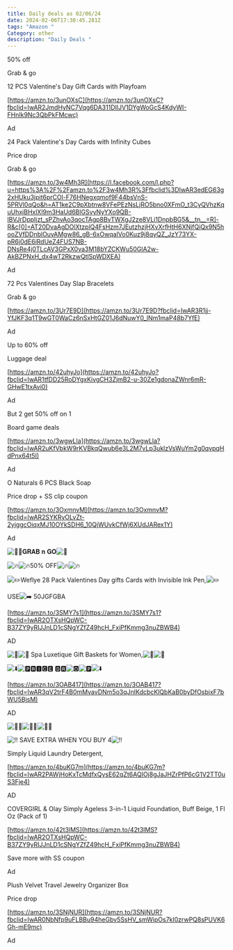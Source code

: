 ```yaml
---
title: Daily deals as 02/06/24
date: 2024-02-06T17:30:45.281Z
tags: "Amazon "
Category: other
description: "Daily Deals "
---
```

<!--StartFragment-->

50% off

Grab & go

12 PCS Valentine's Day Gift Cards with Playfoam

[https://amzn.to/3unOXsC](https://amzn.to/3unOXsC?fbclid=IwAR2JmdHyNC7Vqg6DA311DIlJV1DYgWoGcS4KdyWI-FHnIk9Nc3QbPkFMcwc)

Ad

<!--EndFragment--> 

<!--StartFragment-->

24 Pack Valentine's Day Cards with Infinity Cubes

Price drop

Grab & go

[https://amzn.to/3w4Mh3R](https://l.facebook.com/l.php?u=https%3A%2F%2Famzn.to%2F3w4Mh3R%3Ffbclid%3DIwAR3edEG63g2xHUku3jpit6prCOl-F76HNegxqmof9F44bsVnS-5PRVl0qQo&h=AT1ke2C9pXbtnw8VFePEzNsLjRO5bno0XFmO_t3CyQVhzKquUhxjBHxlXl9m3HaUd6BlGSvyNyYXo9QB-lBVJrDppIjzt_sPZhvAo3qocTAgp8BvTWXgJ2ze8VLi1DnpbBG5&__tn__=R]-R&c[0]=AT20DvaAgDOlXtzplQ4FsHzm7JEutzhzjHXvXrfHtH6XNjfQiQx9N5hooZVfDDnblOuyAMgw86_gB-6xOwqaIVo0Kuz9j8qyQZ_JzY73YX-pR6j0dE6iRdUeZ4FUS7NB-DNsRe4j0TLcAV3GPxX0va3M18bYZCKWu50GlA2w-AkBZPNxH_dx4wT2RkzwQtlSpWDXEA)

Ad

<!--EndFragment--> 

<!--StartFragment-->

72 Pcs Valentines Day Slap Bracelets

Grab & go

[https://amzn.to/3Ur7E9D](https://amzn.to/3Ur7E9D?fbclid=IwAR3R1jj-YfJKF3q1T9wGT0WaCz6nSxHtGZ01J6dNuwY0_lNm1maP48b7YfE)

Ad

<!--EndFragment--> 

<!--StartFragment-->

Up to 60% off

Luggage deal

[https://amzn.to/42uhyJo](https://amzn.to/42uhyJo?fbclid=IwAR1tfDD25RoDYgxKivgCH3ZjmB2-u-30Ze1gdonaZWnr6mR-GHwE1txAvi0)

Ad

<!--EndFragment--> 

<!--StartFragment-->

But 2 get 50% off on 1

Board game deals

[https://amzn.to/3wgwLla](https://amzn.to/3wgwLla?fbclid=IwAR2uKfVbkW9rKVBkqQwub6e3L2M7vLp3uklzVsWuYm2g0qvpqHdPnx64t5I)

Ad

<!--EndFragment-->

<!--StartFragment-->

O Naturals 6 PCS Black Soap

Price drop + SS clip coupon

[https://amzn.to/3OxmnvM](https://amzn.to/3OxmnvM?fbclid=IwAR2SYKRyOLvZt-2yjggcOiqxMJ10OYkSDH6_10QjWUvkCfWj6XUdJARex1Y)

Ad

<!--EndFragment-->

<!--StartFragment-->

![🏃‍♀️](https://static.xx.fbcdn.net/images/emoji.php/v9/ta9/1/16/1f3c3_200d_2640.png)𝐆𝐑𝐀𝐁 𝐧 𝐆𝐎![🏃](https://static.xx.fbcdn.net/images/emoji.php/v9/t3b/1/16/1f3c3.png)

![🔥](https://static.xx.fbcdn.net/images/emoji.php/v9/t50/1/16/1f525.png)![🔥](https://static.xx.fbcdn.net/images/emoji.php/v9/t50/1/16/1f525.png)50% OFF![🔥](https://static.xx.fbcdn.net/images/emoji.php/v9/t50/1/16/1f525.png)![🔥](https://static.xx.fbcdn.net/images/emoji.php/v9/t50/1/16/1f525.png)

![✏️](https://static.xx.fbcdn.net/images/emoji.php/v9/te4/1/16/270f.png)Weflye 28 Pack Valentines Day gifts Cards with Invisible Ink Pen,![✏️](https://static.xx.fbcdn.net/images/emoji.php/v9/te4/1/16/270f.png)

USE![➡️](https://static.xx.fbcdn.net/images/emoji.php/v9/t9e/1/16/27a1.png) 50JGFGBA

[https://amzn.to/3SMY7s1](https://amzn.to/3SMY7s1?fbclid=IwAR2OTXsHQpWC-B37ZY9yRIJJnLD1cSNgYZfZ49hcH_FxiPfKmmg3nuZBWB4)

AD

<!--EndFragment-->

<!--StartFragment-->

![💜](https://static.xx.fbcdn.net/images/emoji.php/v9/t96/1/16/1f49c.png)![💜](https://static.xx.fbcdn.net/images/emoji.php/v9/t96/1/16/1f49c.png) Spa Luxetique Gift Baskets for Women,![💜](https://static.xx.fbcdn.net/images/emoji.php/v9/t96/1/16/1f49c.png)![💜](https://static.xx.fbcdn.net/images/emoji.php/v9/t96/1/16/1f49c.png)

![⬇️](https://static.xx.fbcdn.net/images/emoji.php/v9/t20/1/16/2b07.png)![🅿](https://static.xx.fbcdn.net/images/emoji.php/v9/t18/1/16/1f17f.png)🆁🅸🅲🅴 🅳🆁![🅾](https://static.xx.fbcdn.net/images/emoji.php/v9/t97/1/16/1f17e.png)![🅿](https://static.xx.fbcdn.net/images/emoji.php/v9/t18/1/16/1f17f.png)![⬇️](https://static.xx.fbcdn.net/images/emoji.php/v9/t20/1/16/2b07.png)

[https://amzn.to/3OAB417](https://amzn.to/3OAB417?fbclid=IwAR3qV2trF4B0mMvavDNm5o3qJnIKdcbcKlQbKaB0byDfOsbixF7bWU5BjsM)

AD

<!--EndFragment-->

<!--StartFragment-->

![🏃‍♀️](https://static.xx.fbcdn.net/images/emoji.php/v9/ta9/1/16/1f3c3_200d_2640.png)![🏃‍♂️](https://static.xx.fbcdn.net/images/emoji.php/v9/tab/1/16/1f3c3_200d_2642.png)![🏃‍♀️](https://static.xx.fbcdn.net/images/emoji.php/v9/ta9/1/16/1f3c3_200d_2640.png)

![‼](https://static.xx.fbcdn.net/images/emoji.php/v9/t77/1/16/203c.png) SAVE EXTRA WHEN YOU BUY 4![‼](https://static.xx.fbcdn.net/images/emoji.php/v9/t77/1/16/203c.png)

Simply Liquid Laundry Detergent,

[https://amzn.to/4buKG7m](https://amzn.to/4buKG7m?fbclid=IwAR2PAWjHoKxTcMdfxQysE62qZt6AQIOj8gJaJHZrPfP6cG1V2TT0uS3Fje4)

AD

<!--EndFragment-->

<!--StartFragment-->

COVERGIRL & Olay Simply Ageless 3-in-1 Liquid Foundation, Buff Beige, 1 Fl Oz (Pack of 1)

[https://amzn.to/42t3lMS](https://amzn.to/42t3lMS?fbclid=IwAR2OTXsHQpWC-B37ZY9yRIJJnLD1cSNgYZfZ49hcH_FxiPfKmmg3nuZBWB4)

Save more with SS coupon

Ad

<!--EndFragment-->

<!--StartFragment-->

Plush Velvet Travel Jewelry Organizer Box

Price drop

[https://amzn.to/3SNjNUR](https://amzn.to/3SNjNUR?fbclid=IwAR0NbNfp9uFLBBu94heGbv5SsHV_smWipOs7kI0zrwPQ8sPUVK6Gh-mE9mc)

Ad

<!--EndFragment-->